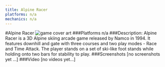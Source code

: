 ```yaml
---
title: Alpine Racer
platforms: n/a
mechanics: n/a
---
```

#Alpine Racer
![game cover art](//images.igdb.com/igdb/image/upload/t_cover_big/kl9frfu5xb4dgmnrffl8.jpg "Logo Title Text 1")
###Platforms
n/a
###Description:
Alpine Racer is a 3D Alpine skiing arcade game released by Namco in 1994. It features downhill and gate with three courses and two play modes - Race and Time Attack. The player stands on a set of ski-like foot stands while holding onto two bars for stability to play.
###Screenshots
[no screenshots yet ...]
###Video
[no videos yet...]
